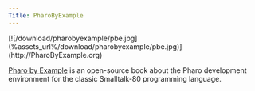 ```yaml
---
Title: PharoByExample
---
```


<div>[![/download/pharobyexample/pbe.jpg](%assets_url%/download/pharobyexample/pbe.jpg)](http://PharoByExample.org)</div>

[Pharo by Example](http://PharoByExample.org) is an open-source book about the Pharo development environment for the classic Smalltalk-80 programming language.
